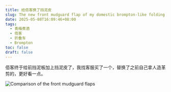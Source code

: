 ```yaml
---
title: 给佰客换了挡泥皮
slug: The new front mudguard flap of my domestic brompton-like folding bike
date: 2025-05-08T16:09:46+08:00
tags:
  - 青梅煮酒
  - 佰客
  - 折叠车
  - Brompton
toc: false
draft: false
---
```


佰客终于给前挡泥板加上挡泥皮了，我找客服买了一个，替换了之前自己拿人造革剪的，更好看一点。

![Comparison of the front mudguard flaps](https://raw.githubusercontent.com/xbot/image-hosting/master/blog/20250508161033000-f53deadedc000bce65e60d3b503cc98a.avif)

